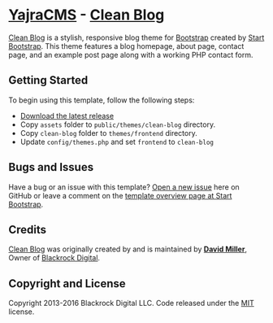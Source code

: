 # [YajraCMS](http://yajracms.com/) - [Clean Blog](https://github.com/yajra/clean-blog)

[Clean Blog](https://github.com/yajra/clean-blog) is a stylish, responsive blog theme for [Bootstrap](http://getbootstrap.com/) created by [Start Bootstrap](http://startbootstrap.com/). This theme features a blog homepage, about page, contact page, and an example post page along with a working PHP contact form.

## Getting Started

To begin using this template, follow the following steps:
- [Download the latest release](https://github.com/yajra/clean-blog/archive/master.zip)
- Copy `assets` folder to `public/themes/clean-blog` directory.
- Copy `clean-blog` folder to `themes/frontend` directory.
- Update `config/themes.php` and set `frontend` to `clean-blog`

## Bugs and Issues

Have a bug or an issue with this template? [Open a new issue](https://github.com/yajra/clean-blog/issues) here on GitHub or leave a comment on the [template overview page at Start Bootstrap](https://github.com/yajra/clean-blog).

## Credits

[Clean Blog](https://github.com/yajra/clean-blog) was originally created by and is maintained by **[David Miller](http://davidmiller.io/)**, Owner of [Blackrock Digital](http://blackrockdigital.io/).

## Copyright and License

Copyright 2013-2016 Blackrock Digital LLC. Code released under the [MIT](https://github.com/yajra/clean-blog/blob/gh-pages/LICENSE) license.